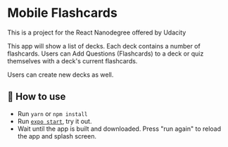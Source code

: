 # Mobile Flashcards

This is a project for the React Nanodegree offered by Udacity

This app will show a list of decks. Each deck contains a number of flashcards.
Users can Add Questions (Flashcards) to a deck or quiz themselves with a deck's current flashcards.

Users can create new decks as well.

## 🚀 How to use

- Run `yarn` or `npm install`
- Run [`expo start`](https://docs.expo.io/versions/latest/workflow/expo-cli/), try it out.
- Wait until the app is built and downloaded. Press "run again" to reload the app and splash screen.

